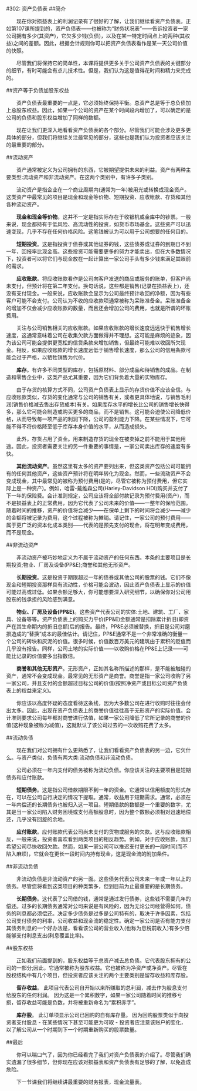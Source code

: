 #302: 资产负债表
##简介

　　现在你对损益表上的利润记录有了很好的了解，让我们继续看资产负债表。正如第107课所提到的，资产负债表——也被称为“财务状况表”——告诉投资者一家公司拥有多少(其资产)，它欠多少钱(负债)，以及在某一特定时间点上的两种(其权益)之间的差额。因此，根据会计规则你可以把资产负债表看作是某一天公司价值的快照。

　　尽管我们将保持它的简单性，本课将提供更多关于公司资产负债表的关键部分的细节，有时可能会有点儿技术性。但是，我们认为这是值得花时间和精力来完成的。

##资产等于负债加股东权益

　　资产负债表最重要的一点是，它必须始终保持平衡。总资产总是等于总负债加上总股东权益。因此，如果一个公司的资产在某个时间段内增加了，可以确定的是公司的负债和股东权益增加了同样的数额。

　　现在让我们更深入地看看资产负债表的各个部分。尽管我们可能会涉及更多更具体的部分，但我们将继续关注最常见的部分，这些也是我们认为投资者应该关注的最重要的部分。

##流动资产

　　资产通常被定义为公司拥有的东西，它被期望提供未来的利益。资产有两种主要类型:流动资产和非流动资产。在这两个类别中，有许多子类别。

　　流动资产是指企业在一个商业周期内(通常为一年)被用光或转换成现金资产。这类资产中最常见的项目是现金和现金等价物、短期投资、应收帐款、存货和其他各种流动资产。

　　**现金和现金等价物**。这并不一定是指实际存在于收银机或金库中的钞票。一般来说，现金都持有于低风险、高流动性的投资，如货币市场基金。这些资产可以迅速变现，几乎不存在任何价格风险。这笔钱被认为可以用于公司想要的任何目的。

　　**短期投资**。这是指投资于债券或其他证券的钱，这些债券或证券的到期日不到一年，回报率比现金高。这些投资可能需要更多的努力才能卖出，但在大多数情况下，投资者可以将它们与现金放在一起计算出一家公司手头有多少钱来满足其眼前的需求。

　　**应收账款**。将应收账款看作是公司向客户发送的商品或服务的账单，但客户尚未支付，但预计将在第二年支付。换句话说，这些都是销售(记录在损益表上)，还没有支付现金。一般来说，应收账款会显示为公司最终预计收回的净额，因为有些客户可能不会支付。公司认为不收的应收款项通常被称为呆账准备金。呆账准备金的增加不仅会减少应收账款的数量，而且还会增加公司的费用，也就是所谓的坏账费用。

　　关注与公司销售相关的应收账款。如果应收账款的增长速度远远快于销售增长速度，这通常意味着公司在收集欠款方面做得并不理想。这可能是麻烦的迹象，因为该公司可能会提供更宽松的信贷条款来增加销售，但最终可能难以收回所欠现金。相反，如果应收账款的增长速度远低于销售增长速度，那么公司的信用条款可能会过于严格，以牺牲销售为代价。

　　**库存**。有许多不同类型的库存，包括原材料、部分成品和待销售的成品。在制造和零售企业中，这类产品尤其重要，因为它们背负着大量的实物库存。

　　由于存货的核算方式不同，公司资产负债表上显示的存货价值不应该全信。与应收账款类似，存货的变化通常与公司的销售有关，或者更具体地说，与销售毛利润(销售价格减去售出存货成本)有关。如果库存水平的增长比公司的销售增长快得多，那么它可能会制造或购买更多的商品，而不是销售。这可能会迫使公司降低价格，从而导致每一项产品的利润下降，公司的盈利能力下降。在某些情况下，它可能不得不将价格降至低于库存本身价值的水平，从而造成损失。

　　此外，存货占用了资金。用来制造存货的现金在被卖掉之前不能用于其他用途。因此，投资者需要关注的另一件重要的事情是，一家公司卖出库存的速度有多快。

　　**其他流动资产**。虽然这里有太多的资产要列出来，但这类资产包括公司可能拥有的任何其他资产，这些资产预计将在明年转化为现金。然而，一些流动资产不会变成现金，其中最常见的被称为预付费用(是的，尽管它被称为预付费用，但它实际上是一种资产)。例如，哈雷-戴维森公司(Harley-Davidson HDI)购买并支付了下一年的保险费。会计准则规定，公司应该将全部付款记录为预付费用(资产)，而不是损益表上的正常费用，因为它代表了公司未来的价值——一整年的保险范围。随着时间的推移，资产的价值将会减少——在保单上剩下的时间将会减少——减少的金额将被记录为费用，这个过程被称为摊销。请记住，一家公司的预付费用——属于更广泛的资本化成本类别——代表的是预先支付的现金，将在明年变成费用，而不是现金。

##非流动资产

　　非流动资产被巧妙地定义为不属于流动资产的任何东西。本条的主要项目是长期投资;物业、厂房及设备(PP&E);商誉和其他无形资产。

　　**长期投资**。这是投资于期限超过一年的债券或其他公司的股票的钱。它们不像现金和短期投资那样具有流动性，价格可能会波动，因此资产负债表上显示的价值可能过高或过低。如果余额足够大，你可能想要深入研究细节，以确保你对公司用股东的钱承担的风险感到满意。

　　**物业、厂房及设备(PP&E)**。这些资产代表公司的实体:土地、建筑、工厂、家具、设备等等。资产负债表上的购买力平价(PP&E)金额通常是扣除累计折旧(即资产在其生命期内的折旧总额)后的报告。最终，PP&E必须被替换，折旧是公司对磨损造成的“替换”成本的最佳估计。请记住，PP&E通常不是一个非常准确的衡量一个公司的砖块和灰泥的价值。很多时候，价值数百万美元的建筑由于累积的贬值而几乎没有报告。同样，公司土地的实际价值——以收购价格在PP&E上记录——可能比记录的价值要多出指数倍。

　　**商誉和其他无形资产**。无形资产，正如其名称所描述的那样，是不能被触碰的资产，通常不会变成现金。最常见的无形资产是商誉。商誉是指一家公司收购了另一家公司，并且支付的金额超过目标公司的价值(按照净资产或目标公司资产负债表上的权益来定义)。

　　你应该以高度怀疑的态度看待这条线，因为大多数公司在进行收购时往往会付出太多。因此，出现在资产负债表上的商誉价值往往高于无形资产的实际价值。会计准则要求公司每年都对商誉进行估值，如果一家公司降低了它所记录的商誉的价值(这种现象被称为减值)，这就默认了该公司过去的一次收购花费了太多。

##流动负债

　　现在我们对公司拥有什么更熟悉了，让我们看看资产负债表的另一边，它欠什么。与资产类似，负债有两大类:流动负债和非流动负债。

　　公司必须在一年内支付的债务被称为流动负债。你应该关注的主要项目是短期债务和应付账款。

　　**短期债务**。这是指公司借款期限不到一年的资金。它通常以信用额度的形式存在，可以在公司自行决定的情况下提取。通常，收益用于短期需求。通常，必须在一年内偿还的长期债务也被归入这一项目。短期借款的数额是一个重要的数字，尤其是当一家公司陷入财务困境或支付高额股息时，因为整个数额必须相对迅速地偿还，几乎没有回旋的余地。

　　**应付账款**。应付账款代表公司尚未支付的货物或服务的欠款。这与应收账款相反，一般来说，投资者喜欢看到两类项目的相反趋势。例如，对于应收账款，我们希望公司尽快收回欠款。然而，如果一家公司可以推迟支付更长的一段时间(而不陷入麻烦)，它就会在更长一段时间内持有现金，这是现金流的附加条件。

##非流动负债

　　非流动负债是非流动资产的另一面。这些债务代表公司未来一年或一年以上的债务。尽管您将看到这类项目的种类繁多，但到目前为止最重要的是长期债务。

　　**长期债务**。这代表了公司借的钱，通常是通过发行债券，这些钱不需要几年的偿还。过多的长期债务通常对公司来说是有风险的，因为无论公司经营得如何，债务的利息都必须偿还。决定多少债务是过多是公司特有的，取决于许多因素，包括公司支付债务的利率，公司收益和现金流的稳定性。确定一家公司是否有能力支付其债务利息的一个好办法是，看看该公司的营业收入(也称为息税前收入)有多少倍能够支付利息支出(利息覆盖比率)。

##股东权益

　　正如我们前面提到的，股东权益等于总资产减去总负债。它代表股东拥有的公司的一部分;因此，它通常被称为股东权益。它也被称为净资产或净资产。尽管在股权结构中有几个项目，但投资者应该关注的两个主要类别是留存收益和库存股。

　　**留存收益**。 此项目代表公司自开始以来所赚取的总利润，减去作为股息支付给股东的任何利润。 因为这是一个累积数字，如果一家公司随着时间的推移亏损，留存收益可能是负数，并将被重新命名为“累积赤字”。

　　**库存股**。 此订单项显示公司已回购的自有库存量。 因为回购股票类似于向投资者支付股息 - 在某些情况下甚至可能更为可取 - 投资者应注意该账户的变化，以了解公司从一个时期到下一个时期重新购买的股票数量。

##最后

　　你可以喘口气了，因为你已经看完了我们对资产负债表的介绍了。尽管我们确实遗漏了很多细节，但你现在应该对损益表和资产负债表有足够的了解，以免造成危险。

　　下一节课我们将继续讲最重要的财务报表，现金流量表。
